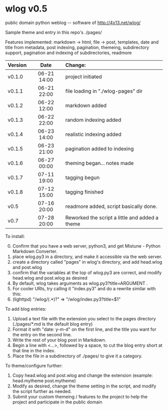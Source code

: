 # wlog v0.5
public domain python weblog -- software of http://4x13.net/wlog/

Sample theme and entry in this repo's ./pages/

Features implemented: markdown -> html, file -> post, templates,
date and title from metadata, post indexing, pagination,
themeing, subdirectory support, pagination and indexing of
subdirectories, readmore

| Version | Date | Change:
|:------- |:----:|:-------
| v0.1.0  | 06-21 14:00 | project initiated
| v0.1.1  | 06-21 22:00 | file loading in "./wlog-pages" dir
| v0.1.2  | 06-22 12:00 | markdown added
| v0.1.3  | 06-22 22:00 | random indexing added
| v0.1.4  | 06-23 14:00 | realistic indexing added
| v0.1.5  | 06-23 21:00 | pagination added to indexing
| v0.1.6  | 06-27 00:00 | theming began... notes made
| v0.1.7  | 07-11 19:00 | tagging begun
| v0.1.8  | 07-12 15:00 | tagging finished
| v0.5    | 07-16 20:00 | readmore added, script basically done.
| v0.7    | 07-28 20:00 | Reworked the script a little and added a theme


To install: 

0. Confirm that you have a web server, python3, and get Mistune - Python Markdown Converter. 
1. place wlog.py3 in a directory, and make it accessible via the web server. 
2. create a directory called "pages" in wlog's directory, and add head.wlog and post.wlog 
3. confirm that the variables at the top of wlog.py3 are correct, and modify head.wlog and post.wlog as desired
4. By default, wlog takes arguments as wlog.py3?title=ARGUMENT . 
5. For cooler URIs, try calling it "index.py3" and do a rewrite similar with this: 
6. (lighttpd) "/wlog/(.*)?" => "/wlog/index.py3?title=$1"

To add blog entries:

1. Upload a text file with the extension you select to the pages directory (./pages/*.md is the default blog entry)
2. Format it with "date: y-m-d" on the first line, and the title you want for the entry on the second line.
3. Write the rest of your blog post in Markdown.
4. Begin a line with <...>, followed by a space, to cut the blog entry short at that line in the index.
5. Place the file in a subdirectory of ./pages/ to give it a category.

To theme/configure further:

1. Copy head.wlog and post.wlog and change the extension (example: head.mytheme post.mytheme)
2. Modify as desired, change the theme setting in the script, and modify the script further as needed.
3. Submit your custom themeing / features to the project to help the project and participate in the public domain
